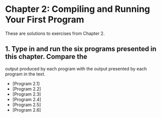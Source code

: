 # Chapter 2: Compiling and Running Your First Program

These are solutions to exercises from Chapter 2.

## 1. Type in and run the six programs presented in this chapter. Compare the
output produced by each program with the output presented by each program in
the text.

* [Program 2.1]
* [Program 2.2]
* [Program 2.3]
* [Program 2.4]
* [Program 2.5]
* [Program 2.6]
